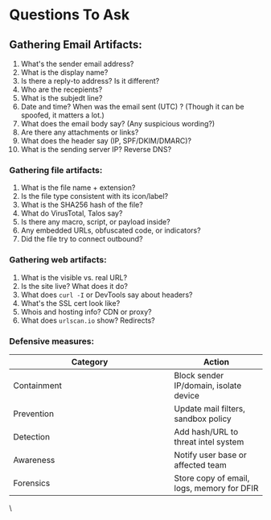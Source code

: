 # Questions To Ask

## Gathering Email Artifacts:&#x20;

1. What's the sender email address?&#x20;
2. What is the display name?&#x20;
3. Is there a reply-to address? Is it different?&#x20;
4. Who are the recepients?&#x20;
5. What is the subjedt line?&#x20;
6. Date and time? When was the email sent (UTC) ? (Though it can be spoofed, it matters a lot.)&#x20;
7. What does the email body say? (Any suspicious wording?)&#x20;
8. Are there any attachments or links?&#x20;
9. What does the header say (IP, SPF/DKIM/DMARC)?&#x20;
10. What is the sending server IP? Reverse DNS?&#x20;



### Gathering file artifacts:&#x20;

1. What is the file name + extension?&#x20;
2. Is the file type consistent with its icon/label?&#x20;
3. What is the SHA256 hash of the file?&#x20;
4. What do VirusTotal, Talos say?&#x20;
5. Is there any macro, script, or payload inside?&#x20;
6. Any embedded URLs, obfuscated code, or indicators?&#x20;
7. Did the file try to connect outbound?&#x20;



### Gathering web artifacts:&#x20;

1. What is the visible vs. real URL?&#x20;
2. Is the site live? What does it do?&#x20;
3. What does `curl -I` or DevTools say about headers?&#x20;
4. What's the SSL cert look like?&#x20;
5. Whois and hosting info? CDN or proxy?&#x20;
6. What does `urlscan.io` show? Redirects?&#x20;



### Defensive measures:&#x20;

<table data-header-hidden><thead><tr><th width="304">Category</th><th>Action</th></tr></thead><tbody><tr><td>Containment</td><td>Block sender IP/domain, isolate device</td></tr><tr><td>Prevention</td><td>Update mail filters, sandbox policy</td></tr><tr><td>Detection</td><td>Add hash/URL to threat intel system</td></tr><tr><td>Awareness</td><td>Notify user base or affected team</td></tr><tr><td>Forensics</td><td>Store copy of email, logs, memory for DFIR</td></tr></tbody></table>

\


